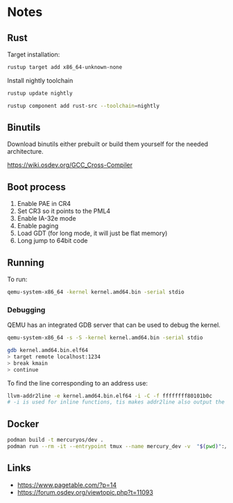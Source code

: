 # Notes

## Rust

Target installation:

```bash
rustup target add x86_64-unknown-none
```

Install nightly toolchain

```bash
rustup update nightly

rustup component add rust-src --toolchain=nightly
```

## Binutils

Download binutils either prebuilt or build them yourself for the needed architecture.

<https://wiki.osdev.org/GCC_Cross-Compiler>

## Boot process

1) Enable PAE in CR4
2) Set CR3 so it points to the PML4
3) Enable IA-32e mode
4) Enable paging
5) Load GDT (for long mode, it will just be flat memory)
6) Long jump to 64bit code


## Running

To run:

```bash
qemu-system-x86_64 -kernel kernel.amd64.bin -serial stdio
```

### Debugging

QEMU has an integrated GDB server that can be used to debug the kernel.

```bash
qemu-system-x86_64 -s -S -kernel kernel.amd64.bin -serial stdio

gdb kernel.amd64.bin.elf64
> target remote localhost:1234
> break kmain
> continue
```

To find the line corresponding to an address use:

```bash
llvm-addr2line -e kernel.amd64.bin.elf64 -i -C -f ffffffff80101b0c
# -i is used for inline functions, tis makes addr2line also output the whole call path
```

## Docker

```bash
podman build -t mercuryos/dev .
podman run --rm -it --entrypoint tmux --name mercury_dev -v  "$(pwd)":/usr/src/mercury_os/ mercuryos/dev
```

## Links

* <https://www.pagetable.com/?p=14>
* <https://forum.osdev.org/viewtopic.php?t=11093>